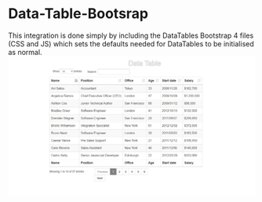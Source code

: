 # Data-Table-Bootsrap

This integration is done simply by including the DataTables Bootstrap 4 files (CSS and JS) which sets the defaults needed for DataTables to be initialised as normal.
![Data Image 1](data_table.jpg)



